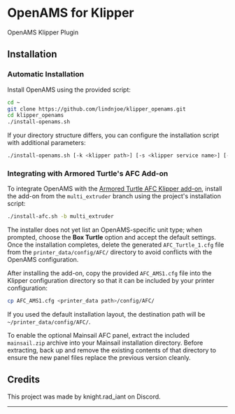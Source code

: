 # OpenAMS for Klipper  
OpenAMS Klipper Plugin

## Installation

### Automatic Installation

Install OpenAMS using the provided script:

```bash  
cd ~  
git clone https://github.com/lindnjoe/klipper_openams.git  
cd klipper_openams  
./install-openams.sh  
```  

If your directory structure differs, you can configure the installation script with additional parameters:  

```bash  
./install-openams.sh [-k <klipper path>] [-s <klipper service name>] [-c <configuration path>]
```

### Integrating with Armored Turtle's AFC Add-on

To integrate OpenAMS with the [Armored Turtle AFC Klipper add-on](https://github.com/ArmoredTurtle/AFC-Klipper-Add-On), install the add-on from
the `multi_extruder` branch using the project's installation script:

```bash
./install-afc.sh -b multi_extruder
```

The installer does not yet list an OpenAMS-specific unit type; when prompted,
choose the **Box Turtle** option and accept the default settings. Once the
installation completes, delete the generated `AFC_Turtle_1.cfg` file from the
`printer_data/config/AFC/` directory to avoid conflicts with the OpenAMS
configuration.

After installing the add-on, copy the provided `AFC_AMS1.cfg` file into the
Klipper configuration directory so that it can be included by your printer
configuration:

```bash
cp AFC_AMS1.cfg <printer_data path>/config/AFC/
```

If you used the default installation layout, the destination path will be
`~/printer_data/config/AFC/`.

To enable the optional Mainsail AFC panel, extract the included `mainsail.zip`
archive into your Mainsail installation directory. Before extracting, back up
and remove the existing contents of that directory to ensure the new panel
files replace the previous version cleanly.

## Credits  

This project was made by knight.rad_iant on Discord.

---
